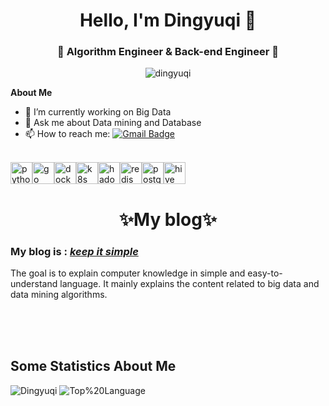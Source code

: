 <h1 align="center"> Hello, I'm Dingyuqi 👋 </h1>
<h3 align="center">🚀 Algorithm Engineer & Back-end Engineer 🚀</h3>
<p align="center"> <img src="https://komarev.com/ghpvc/?username=dingyuqi" alt="dingyuqi" /> </p>

**About Me**
- 🔭 I’m currently working on Big Data
- 💬 Ask me about Data mining and Database
- 📫 How to reach me:   [![Gmail Badge](https://img.shields.io/badge/-Gmail-c14438?style=flat-square&logo=Gmail&logoColor=white&link=mailto:shuklaraghav321.com)](mailto:dingyq2023@gmail.com)

</br>

<div style="display: flex; align-items: center;">
  <img height="35" alt="python" src="https://user-images.githubusercontent.com/25181517/183423507-c056a6f9-1ba8-4312-a350-19bcbc5a8697.png">
  <img height="35" alt="go" src="https://user-images.githubusercontent.com/25181517/192149581-88194d20-1a37-4be8-8801-5dc0017ffbbe.png">
  <img height="35" alt="docker" src="https://user-images.githubusercontent.com/25181517/117207330-263ba280-adf4-11eb-9b97-0ac5b40bc3be.png">
  <img height="35" alt="k8s" src="https://user-images.githubusercontent.com/25181517/182534006-037f08b5-8e7b-4e5f-96b6-5d2a5558fa85.png">
  <img height="35" alt="hadoop" src="https://github.com/marwin1991/profile-technology-icons/assets/136815194/c7f2fa08-bb92-4898-a73e-b206be6bd573">    
  <img height="35" alt="redis" src="https://user-images.githubusercontent.com/25181517/182884894-d3fa6ee0-f2b4-4960-9961-64740f533f2a.png">
  <img height="35" alt="postgres" src="https://user-images.githubusercontent.com/25181517/117208740-bfb78400-adf5-11eb-97bb-09072b6bedfc.png">
  <img height="35" alt="hive" src="https://github.com/marwin1991/profile-technology-icons/assets/136815194/ef235485-5e32-4d25-8c49-5dbe77e50f3e">
</div>

<h1 align="center">
✨My blog✨
</h1>

### My blog is : [***keep it simple***](https://dingyuqi.com)

The goal is to explain computer knowledge in simple and easy-to-understand language. It mainly explains the content related to big data and data mining algorithms.


</br></br></br>
## Some Statistics About Me
<div align='left'>
    <picture>
        <source media="(prefers-color-scheme: dark)" srcset="https://github-readme-stats-black-zeta-98.vercel.app/api?username=dingyuqi&show_icons=true&count_private=true&include_all_commits=true&custom_title=Dingyuqi's%20Stats&hide_border=true&theme=github_dark">
        <img src='https://github-readme-stats-black-zeta-98.vercel.app/api?username=dingyuqi&show_icons=true&count_private=true&include_all_commits=true&custom_title=Dingyuqi's%20Stats&hide_border=true' alt='Dingyuqi's%20Stats'>
    </picture>
    <picture>
        <source media="(prefers-color-scheme: dark)" srcset="https://github-readme-stats-black-zeta-98.vercel.app/api/top-langs/?username=dingyuqi&custom_title=Top%20Language&langs_count=5&hide_border=true&layout=compact&theme=github_dark">
        <img src='https://github-readme-stats-black-zeta-98.vercel.app/api/top-langs/?username=dingyuqi&custom_title=Top%20Language&langs_count=3&hide_border=true&layout=compact' alt='Top%20Language'>
    </picture>
</div>

